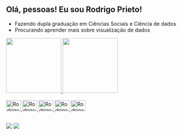 ## Olá, pessoas! Eu sou Rodrigo Prieto!

- Fazendo dupla graduação em Ciências Sociais e Ciência de dados
- Procurando aprender mais sobre visualização de dados

<div>
   <a href = "https://github.com/rdhery">
   <img height = "150em" src = "https://github-readme-stats.vercel.app/api?username=rdhery&show_icons=true&theme=dark&include_all_commits=true&count_private=true"/>
   <img height = "150em" src="https://github-readme-stats.vercel.app/api/top-langs/?username=rdhery&layout=compact&langs_count=16&theme=dark"/>  
</div>
  
<div style = "display: inline_block"><br>
  <img aling="center" alt="Rodrigo-Py" height="30" width="40" src="https://cdn.jsdelivr.net/gh/devicons/devicon/icons/python/python-original.svg" />
  <img aling="center" alt="Rodrigo-R" height="30" width="40" src="https://cdn.jsdelivr.net/gh/devicons/devicon/icons/rstudio/rstudio-original.svg" />
  <img aling="center" alt="Rodrigo-CSS" height="30" width="40" src="https://cdn.jsdelivr.net/gh/devicons/devicon/icons/css3/css3-original.svg" />
  <img aling="center" alt="Rodrigo-HTML" height="30" width="40" src="https://cdn.jsdelivr.net/gh/devicons/devicon/icons/html5/html5-original.svg" />
  <img aling="center" alt="Rodrigo-C++" height="30" width="40" src="https://cdn.jsdelivr.net/gh/devicons/devicon/icons/cplusplus/cplusplus-original.svg" />
  
</div>
  
  ##
  
<div>
  <a href="https://www.linkedin.com/in/rodrigo-prieto-332459202/" target="_blank"><img src="https://img.shields.io/badge/LinkedIn-0077B5?style=for-the-badge&logo=linkedin&logoColor=white" target="_blank"></a>
  <a href="mailto:rodrigo.s.prieto@hotmail.com" target="_blank"><img src="https://img.shields.io/badge/Microsoft_Outlook-0078D4?style=for-the-badge&logo=microsoft-outlook&logoColor=white" target="_blank"></a>
</div>
 
